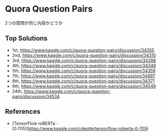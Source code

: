 # Quora Question Pairs

2つの質問が同じ内容かどうか

## Top Solutions

- 1st, https://www.kaggle.com/c/quora-question-pairs/discussion/34355
- 2nd, https://www.kaggle.com/c/quora-question-pairs/discussion/34310
- 3rd, https://www.kaggle.com/c/quora-question-pairs/discussion/34288
- 4th, https://www.kaggle.com/c/quora-question-pairs/discussion/34349
- 5th, https://www.kaggle.com/c/quora-question-pairs/discussion/34359
- 7th, https://www.kaggle.com/c/quora-question-pairs/discussion/34697
- 8th, https://www.kaggle.com/c/quora-question-pairs/discussion/34371
- 9th, https://www.kaggle.com/c/quora-question-pairs/discussion/34549
- 24th, https://www.kaggle.com/c/quora-question-pairs/discussion/34534

## References

- [TensorFlow roBERTa - [0.705]]https://www.kaggle.com/cdeotte/tensorflow-roberta-0-705)
